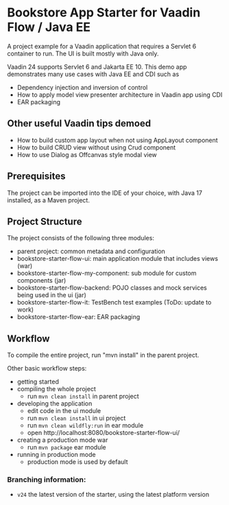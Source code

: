 # Bookstore App Starter for Vaadin Flow / Java EE

A project example for a Vaadin application that requires a Servlet 6 container to run. The UI is built mostly with Java only.

Vaadin 24 supports Servlet 6 and Jakarta EE 10. This demo app demonstrates many use cases with Java EE and CDI such as

- Dependency injection and inversion of control
- How to apply model view presenter architecture in Vaadin app using CDI
- EAR packaging

## Other useful Vaadin tips demoed

- How to build custom app layout when not using AppLayout component
- How to build CRUD view without using Crud component
- How to use Dialog as Offcanvas style modal view

## Prerequisites

The project can be imported into the IDE of your choice, with Java 17 installed, as a Maven project.

## Project Structure

The project consists of the following three modules:

- parent project: common metadata and configuration
- bookstore-starter-flow-ui: main application module that includes views (war)
- bookstore-starter-flow-my-component: sub module for custom components (jar)
- bookstore-starter-flow-backend: POJO classes and mock services being used in the ui (jar)
- bookstore-starter-flow-it: TestBench test examples (ToDo: update to work)
- bookstore-starter-flow-ear: EAR packaging

## Workflow

To compile the entire project, run "mvn install" in the parent project.

Other basic workflow steps:

- getting started
- compiling the whole project
  - run `mvn clean install` in parent project
- developing the application
  - edit code in the ui module
  - run `mvn clean install` in ui project
  - run `mvn clean wildfly:run` in ear module 
  - open http://localhost:8080/bookstore-starter-flow-ui/
- creating a production mode war
  - run `mvn package` ear module
- running in production mode
  - production mode is used by default
   
### Branching information:
* `v24` the latest version of the starter, using the latest platform version
